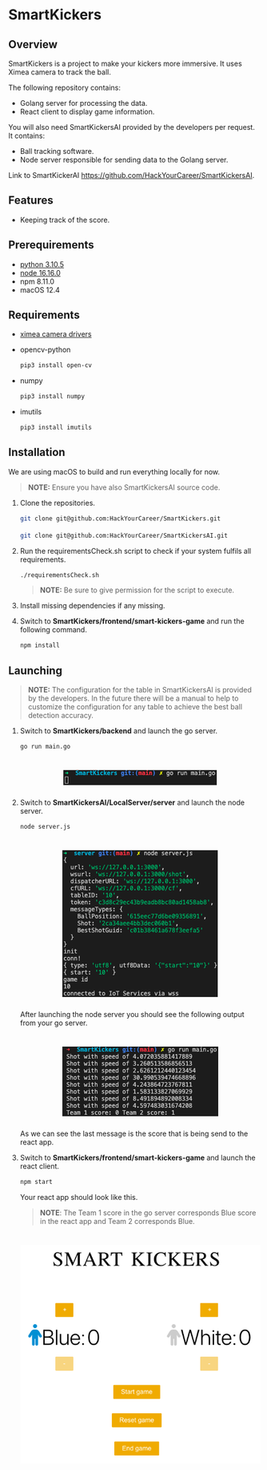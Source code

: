 # SmartKickers

## Overview

SmartKickers is a project to make your kickers more immersive. It uses Ximea camera to track the ball. 

The following repository contains: 
* Golang server for processing the data.
* React client to display game information.

You will also need SmartKickersAI provided by the developers per request. It contains:
* Ball tracking software.
* Node server responsible for sending data to the Golang server.

Link to SmartKickerAI
https://github.com/HackYourCareer/SmartKickersAI.

## Features

* Keeping track of the score.

## Prerequirements

* [python 3.10.5](https://www.python.org/downloads/macos/)
* [node 16.16.0](https://nodejs.org/en/download/)
* npm 8.11.0
* macOS 12.4
## Requirements

* [ximea camera drivers](https://www.ximea.com/support/wiki/apis/ximea_macos_software_package)
* opencv-python 

    ```bash 
    pip3 install open-cv
    ```

* numpy

    ```bash 
    pip3 install numpy
    ```

* imutils

    ```bash 
    pip3 install imutils
    ```

## Installation

We are using macOS to build and run everything locally for now.

> **NOTE:** Ensure you have also SmartKickersAI source code.

1. Clone the repositories.

    ```bash 
    git clone git@github.com:HackYourCareer/SmartKickers.git

    git clone git@github.com:HackYourCareer/SmartKickersAI.git
    ```

2. Run the requirementsCheck.sh script to check if your system fulfils all requirements.

    ```bash 
    ./requirementsCheck.sh
    ```

    > **NOTE:** Be sure to give permission for the script to execute.

3. Install missing dependencies if any missing.

4. Switch to **SmartKickers/frontend/smart-kickers-game** and run the following command.

    ```bash 
    npm install
    ```

## Launching

> **NOTE:** The configuration for the table in SmartKickersAI is provided by the developers. In the future there will be a manual to help to customize the configuration for any table to achieve the best ball detection accuracy.

1. Switch to **SmartKickers/backend** and launch the go server.

    ```bash 
    go run main.go
    ```

    <h1 align="center">
        <img src="assets/goLaunch.png">
    </h1>

2. Switch to **SmartKickersAI/LocalServer/server** and launch the node server.

    ```bash 
    node server.js
    ```
    <h1 align="center">
        <img src="assets/nodeLaunch.png">
    </h1>

    After launching the node server you should see the following output from your go server.

    <h1 align="center">
        <img src="assets/goWithNode.png">
    </h1>

    As we can see the last message is the score that is being send to the react app.

3. Switch to **SmartKickers/frontend/smart-kickers-game** and launch the react client.

    ```bash 
    npm start
    ```

    Your react app should look like this.

    > **NOTE**: The Team 1 score in the go server corresponds Blue score in the react app and Team 2 corresponds Blue.

    <h1 align="center">
        <img src="assets/reactApp.png">
    </h1>

